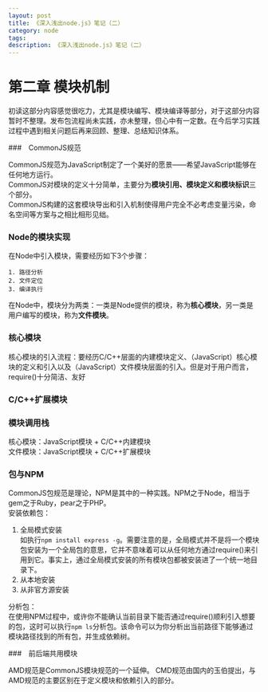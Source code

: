 ```yaml
---
layout: post
title: 《深入浅出node.js》笔记（二）
category: node
tags: 
description: 《深入浅出node.js》笔记（二）
---
```


# 第二章 模块机制

初读这部分内容感觉很吃力，尤其是模块编写、模块编译等部分，对于这部分内容暂时不整理。发布包流程尚未实践，亦未整理，但心中有一定数。在今后学习实践过程中遇到相关问题后再来回顾、整理、总结知识体系。


###　CommonJS规范  

CommonJS规范为JavaScript制定了一个美好的愿景——希望JavaScript能够在任何地方运行。  
CommonJS对模块的定义十分简单，主要分为**模块引用、模块定义和模块标识**三个部分。  
CommonJS构建的这套模块导出和引入机制使得用户完全不必考虑变量污染，命名空间等方案与之相比相形见绌。

### Node的模块实现  
在Node中引入模块，需要经历如下3个步骤：

	1. 路径分析
	2. 文件定位
	3. 编译执行

在Node中，模块分为两类：一类是Node提供的模块，称为**核心模块**，另一类是用户编写的模块，称为**文件模块**。

### 核心模块  
核心模块的引入流程：要经历C/C++层面的内建模块定义、（JavaScript）核心模块的定义和引入以及（JavaScript）文件模块层面的引入。但是对于用户而言，require()十分简洁、友好

### C/C++扩展模块

### 模块调用栈  
核心模块：JavaScript模块 + C/C++内建模块  
文件模块：JavaScript模块 + C/C++扩展模块

### 包与NPM  
CommonJS包规范是理论，NPM是其中的一种实践。NPM之于Node，相当于gem之于Ruby，pear之于PHP。  
安装依赖包：

1. 全局模式安装  
	如执行`npm install express -g`。需要注意的是，全局模式并不是将一个模块包安装为一个全局包的意思，它并不意味着可以从任何地方通过require()来引用到它。事实上，通过全局模式安装的所有模块包都被安装进了一个统一地目录下。
2. 从本地安装  
3. 从非官方源安装

分析包：  
在使用NPM过程中，或许你不能确认当前目录下能否通过require()顺利引入想要的包，这时可以执行`npm ls`分析包。该命令可以为你分析出当前路径下能够通过模块路径找到的所有包，并生成依赖树。


###　前后端共用模块

AMD规范是CommonJS模块规范的一个延伸。 CMD规范由国内的玉伯提出，与AMD规范的主要区别在于定义模块和依赖引入的部分。